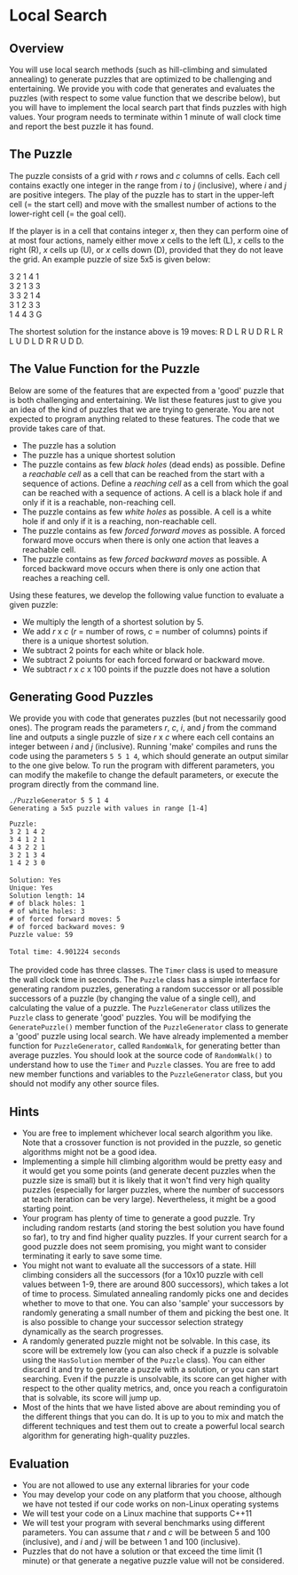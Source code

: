 # Local Search

## Overview

You will use local search methods (such as hill-climbing and simulated annealing) to generate puzzles that are optimized to be challenging and entertaining. We provide you with code that generates and evaluates the puzzles (with respect to some value function that we describe below), but you will have to  implement the local search part that finds puzzles with high values. Your program needs to terminate within 1 minute of wall clock time and report the best puzzle it has found.

## The Puzzle

The puzzle consists of a grid with *r* rows and *c* columns of cells. Each cell contains exactly one integer in the range from *i* to *j* (inclusive), where *i* and *j* are positive integers. The play of the puzzle has to start in the upper-left cell (= the start cell) and move with the smallest number of actions to the lower-right cell (= the goal cell).

If the player is in a cell that contains integer *x*, then they can perform oine of at most four actions, namely either move *x* cells to the left (L), *x* cells to the right (R), *x* cells up (U), or *x* cells down (D), provided that they do not leave the grid. An example puzzle of size 5x5 is given below:

3 2 1 4 1 <br />
3 2 1 3 3 <br />
3 3 2 1 4 <br />
3 1 2 3 3 <br />
1 4 4 3 G <br />

The shortest solution for the instance above is 19 moves: R D L R U D R L R L U D L D R R U D D.

## The Value Function for the Puzzle

Below are some of the features that are expected from a 'good' puzzle that is both challenging and entertaining. We list these features just to give you an idea of the kind of puzzles that we are trying to generate. You are not expected to program anything related to these features. The code that we provide takes care of that.
- The puzzle has a solution
- The puzzle has a unique shortest solution
- The puzzle contains as few *black holes* (dead ends) as possible. Define a *reachable cell* as a cell that can be reached from the start with a sequence of actions. Define a *reaching cell* as a cell from which the goal can be reached with a sequence of actions. A cell is a black hole if and only if it is a reachable, non-reaching cell.
- The puzzle contains as few *white holes* as possible. A cell is a white hole if and only if it is a reaching, non-reachable cell.
- The puzzle contains as few *forced forward moves* as possible. A forced forward move occurs when there is only one action that leaves a reachable cell.
- The puzzle contains as few *forced backward moves* as possible. A forced backward move occurs when there is only one action that reaches a reaching cell.

Using these features, we develop the following value function to evaluate a given puzzle:
- We multiply the length of a shortest solution by 5.
- We add *r* x *c* (*r* = number of rows, *c* = number of columns) points if there is a unique shortest solution.
- We subtract 2 points for each white or black hole.
- We subtract 2 poiunts for each forced forward or backward move.
- We subtract *r* x *c* x 100 points if the puzzle does not have a solution

## Generating Good Puzzles

We provide you with code that generates puzzles (but not necessarily good ones). The program reads the parameters *r*, *c*, *i*, and *j* from the command line and outputs a single puzzle of size *r* x *c* where each cell contains an integer between *i* and *j* (inclusive). Running 'make' compiles and runs the code using the parameters `5 5 1 4`, which should generate an output similar to the one give below. To run the program with different parameters, you can modify the makefile to change the default parameters, or execute the program directly from the command line. 

`./PuzzleGenerator 5 5 1 4` <br />
`Generating a 5x5 puzzle with values in range [1-4]` <br />

`Puzzle:` <br />
`3 2 1 4 2` <br />
`3 4 1 2 1` <br />
`4 3 2 2 1` <br />
`3 2 1 3 4` <br />
`1 4 2 3 0` <br />
<br />
`Solution: Yes` <br />
`Unique: Yes` <br />
`Solution length: 14` <br />
`# of black holes: 1` <br />
`# of white holes: 3` <br />
`# of forced forward moves: 5` <br />
`# of forced backward moves: 9` <br />
`Puzzle value: 59` <br />
<br />
`Total time: 4.901224 seconds` <br />
<br />
The provided code has three classes. The `Timer` class is used to measure the wall clock time in seconds. The `Puzzle` class has a simple interface for generating random puzzles, generating a random successor or all possible successors of a puzzle (by changing the value of a single cell), and calculating the value of a puzzle. The `PuzzleGenerator` class utilizes the `Puzzle` class to generate 'good' puzzles. You will be modifying the `GeneratePuzzle()` member function of the `PuzzleGenerator` class to generate a 'good' puzzle using local search. We have already implemented a member function for `PuzzleGenerator`, called `RandomWalk`, for generating better than average puzzles. You should look at the source code of `RandomWalk()` to understand how to use the `Timer` and `Puzzle` classes. You are free to add new member functions and variables to the `PuzzleGenerator` class, but you should not modify any other source files.

## Hints
- You are free to implement whichever local search algorithm you like. Note that a crossover function is not provided in the puzzle, so genetic algorithms might not be a good idea.
- Implementing a simple hill climbing algorithm would be pretty easy and it would get you some points (and generate decent puzzles when the puzzle size is small) but it is likely that it won't find very high quality puzzles (especially for larger puzzles, where the number of successors at teach iteration can be very large). Nevertheless, it might be a good starting point.
- Your program has plenty of time to generate a good puzzle. Try including random restarts (and storing the best solution you have found so far), to try and find higher quality puzzles. If your current search for a good puzzle does not seem promising, you might want to consider terminating it early to save some time.
- You might not want to evaluate all the successors of a state. Hill climbing considers all the successors (for a 10x10 puzzle with cell values between 1-9, there are around 800 successors), which takes a lot of time to process. Simulated annealing randomly picks one and decides whether to move to that one. You can also 'sample' your successors by randomly generating a small number of them and picking the best one. It is also possible to change your successor selection strategy dynamically as the search progresses.
- A randomly generated puzzle might not be solvable. In this case, its score will be extremely low (you can also check if a puzzle is solvable using the `HasSolution` member of the `Puzzle` class). You can either discard it and try to generate a puzzle with a solution, or you can start searching. Even if the puzzle is unsolvable, its score can get higher with respect to the other quality metrics, and, once you reach a configuratoin that is solvable, its score will jump up.
- Most of the hints that we have listed above are about reminding you of the different things that you can do. It is up to you to mix and match the different techniques and test them out to create a powerful local search algorithm for generating high-quality puzzles.

## Evaluation
- You are not allowed to use any external libraries for your code
- You may develop your code on any platform that you choose, although we have not tested if our code works on non-Linux operating systems
- We will test your code on a Linux machine that supports C++11
- We will test your program with several benchmarks using different parameters. You can assume that *r* and *c* will be between 5 and 100 (inclusive), and *i* and *j* will be between 1 and 100 (inclusive). 
- Puzzles that do not have a solution or that exceed the time limit (1 minute) or that generate a negative puzzle value will not be considered.
